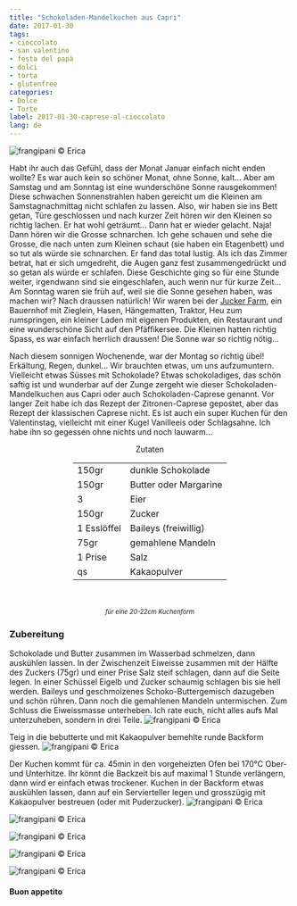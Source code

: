 ```yaml
---
title: "Schokoladen-Mandelkuchen aus Capri"
date: 2017-01-30
tags:
- cioccolato
- san valentino
- festa del papà
- dolci
- torta
- glutenfree
categories:
- Dolce
- Torte
label: 2017-01-30-caprese-al-cioccolato
lang: de
---
```

![](../2017-01-30-caprese-al-cioccolato/header.jpg "frangipani © Erica")

Habt ihr auch das Gefühl, dass der Monat Januar einfach nicht enden wollte? Es war auch kein so schöner Monat, ohne Sonne, kalt... Aber am Samstag und am Sonntag ist eine wunderschöne Sonne rausgekommen! Diese schwachen Sonnenstrahlen haben gereicht um die Kleinen am Samstagnachmittag nicht schlafen zu lassen. Also, wir haben sie ins Bett getan, Türe geschlossen und nach kurzer Zeit hören wir den Kleinen so richtig lachen. Er hat wohl geträumt... Dann hat er wieder gelacht. Naja! Dann hören wir die Grosse schnarchen. Ich gehe schauen und sehe die Grosse, die nach unten zum Kleinen schaut (sie haben ein Etagenbett) und so tut als würde sie schnarchen. Er fand das total lustig. Als ich das Zimmer betrat, hat er sich umgedreht, die Augen ganz fest zusammengedrückt und so getan als würde er schlafen. Diese Geschichte ging so für eine Stunde weiter, irgendwann sind sie eingeschlafen, auch wenn nur für kurze Zeit... Am Sonntag waren sie früh auf, weil sie die Sonne gesehen haben, was machen wir? Nach draussen natürlich! Wir waren bei der <a href="http://www.juckerfarm.ch" target="_blank">Jucker Farm</a>, ein Bauernhof mit Zieglein, Hasen, Hängematten, Traktor, Heu zum rumspringen, ein kleiner Laden mit eigenen Produkten, ein Restaurant und eine wunderschöne Sicht auf den Pfäffikersee. Die Kleinen hatten richtig Spass, es war einfach herrlich draussen! Die Sonne war so richtig nötig...

Nach diesem sonnigen Wochenende, war der Montag so richtig übel! Erkältung, Regen, dunkel... Wir brauchten etwas, um uns aufzumuntern. Vielleicht etwas Süsses mit Schokolade? Etwas schokoladiges, das schön saftig ist und wunderbar auf der Zunge zergeht wie dieser Schokoladen-Mandelkuchen aus Capri oder auch Schokoladen-Caprese genannt. Vor langer Zeit habe ich das Rezept der Zitronen-Caprese gepostet, aber das Rezept der klassischen Caprese nicht. Es ist auch ein super Kuchen für den Valentinstag, vielleicht mit einer Kugel Vanilleeis oder Schlagsahne. Ich habe ihn so gegessen ohne nichts und noch lauwarm...

<div id="wrapper" style="text-align: center">
  <div id="yourdiv" style="display: inline-block;">
    <div class="ingredients">
      <div class="ingredients-title">Zutaten</div>
      <table>
        <tbody>
          <tr>
            <td>150gr</td>
            <td>dunkle Schokolade</td>
          </tr>
          <tr>
            <td>150gr</td>
            <td>Butter oder Margarine</td>
          </tr>
          <tr>
            <td>3</td>
            <td>Eier</td>        
          </tr>
          <tr>
            <td>150gr</td>
            <td>Zucker</td>
          </tr>
          <tr>
            <td>1 Esslöffel</td>
            <td>Baileys (freiwillig)</td>
          </tr>
          <tr>
            <td>75gr</td>
            <td>gemahlene Mandeln</td>
          </tr>
          <tr>
            <td>1 Prise</td>
            <td>Salz</td>
          </tr>
          <tr>
            <td>qs</td>
            <td>Kakaopulver</td>
          </tr>
        </tbody>
      </table>
      <br></br>
      <i class="pull-right" style="font-size: 80%;">für eine 20-22cm Kuchenform</i>
    </div>
  </div>
</div>


<h3>
  <font color="grey">
    <i class="fa-solid fa-gears"></i>
  </font> Zubereitung
</h3>

Schokolade und Butter zusammen im Wasserbad schmelzen, dann auskühlen lassen. In der Zwischenzeit Eiweisse zusammen mit der Hälfte des Zuckers (75gr) und einer Prise Salz steif schlagen, dann auf die Seite legen. In einer Schüssel Eigelb und Zucker schaumig schlagen bis sie hell werden. Baileys und geschmolzenes Schoko-Buttergemisch dazugeben und schön rühren. Dann noch die gemahlenen Mandeln untermischen. Zum Schluss die Eiweissmasse unterheben. Ich rate euch, nicht alles aufs Mal unterzuheben, sondern in drei Teile.
![](../2017-01-30-caprese-al-cioccolato/impasto.jpg "frangipani © Erica")

Teig in die bebutterte und mit Kakaopulver bemehlte runde Backform giessen.
![](../2017-01-30-caprese-al-cioccolato/teglia.jpg "frangipani © Erica")

Der Kuchen kommt für ca. 45min in den vorgeheizten Ofen bei 170°C Ober- und Unterhitze. Ihr könnt die Backzeit bis auf maximal 1 Stunde verlängern, dann wird er einfach etwas trockener. Kuchen in der Backform etwas auskühlen lassen, dann auf ein Servierteller legen und grosszügig mit Kakaopulver bestreuen (oder mit Puderzucker).
![](../2017-01-30-caprese-al-cioccolato/risultato1.jpg "frangipani © Erica")

![](../2017-01-30-caprese-al-cioccolato/risultato2.jpg "frangipani © Erica")

![](../2017-01-30-caprese-al-cioccolato/risultato3.jpg "frangipani © Erica")

![](../2017-01-30-caprese-al-cioccolato/risultato4.jpg "frangipani © Erica")

![](../2017-01-30-caprese-al-cioccolato/risultato5.jpg "frangipani © Erica")

<h4>Buon appetito
  <font color="red">
    <i class="fa-regular fa-face-smile"></i>
  </font>
</h4>
